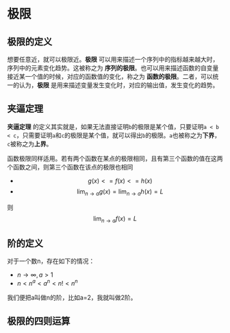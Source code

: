 # 极限

## 极限的定义

想要任意近，就可以极限近。**极限** 可以用来描述一个序列中的指标越来越大时，序列中的元素变化趋势。这被称之为 **序列的极限**。也可以用来描述函数的自变量接近某一个值的时候，对应的函数值的变化，称之为 **函数的极限**。二者，可以统一的认为，**极限** 是用来描述变量发生变化时，对应的输出值，发生变化的趋势。

## 夹逼定理

**夹逼定理** 的定义其实就是，如果无法直接证明`b`的极限是某个值，只要证明`a < b < c`，只需要证明`a`和`c`的极限是某个值，就可以得出`b`的极限。`a`也被称之为**下界**，`c`被称之为**上界**。

函数极限同样适用。若有两个函数在某点的极限相同，且有第三个函数的值在这两个函数之间，则第三个函数在该点的极限也相同

+ $$g(x)<=f(x)<=h(x)$$
+ $$\lim_{n\rightarrow a}g(x)=\lim_{n\rightarrow a}h(x)=L$$

则 $$\lim_{n\rightarrow a}f(x)=L$$



## 阶的定义

对于一个数n，存在如下的情况：

+ $n\rightarrow \infty , a > 1$
+ $n<n^a<a^n<n!<n^n$

我们便把a叫做n的阶，比如a=2，我就叫做2阶。



## 极限的四则运算

